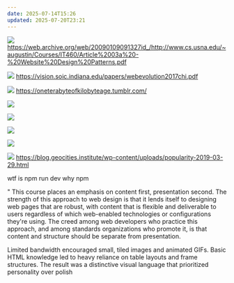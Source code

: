 ```yaml
---
date: 2025-07-14T15:26
updated: 2025-07-20T23:21
---
```

![](IMG-20250717164558430.png)
https://web.archive.org/web/20090109091327id_/http://www.cs.usna.edu/~augustin/Courses/IT460/Article%2003a%20-%20Website%20Design%20Patterns.pdf


![](IMG-20250717164558466.png)
https://vision.soic.indiana.edu/papers/webevolution2017chi.pdf

![](IMG-20250717164558494.png)
https://oneterabyteofkilobyteage.tumblr.com/

![](IMG-20250720232117468.png)

![](IMG-20250720232117488.png)

![](IMG-20250720232117511.png)

![](IMG-20250720232117531.png)

![](IMG-20250720232117552.png)
https://blog.geocities.institute/wp-content/uploads/popularity-2019-03-29.html



wtf is npm run dev
why npm

" This course places an emphasis on content first, presentation second. The strength of this approach to web design is that it lends itself to designing web pages that are robust, with content that is flexible and deliverable to users regardless of which web-enabled technologies or configurations they're using. The creed among web developers who practice this approach, and among standards organizations who promote it, is that content and structure should be separate from presentation.



Limited bandwidth encouraged small, tiled images and animated GIFs. Basic HTML knowledge led to heavy reliance on table layouts and frame structures. The result was a distinctive visual language that prioritized personality over polish
